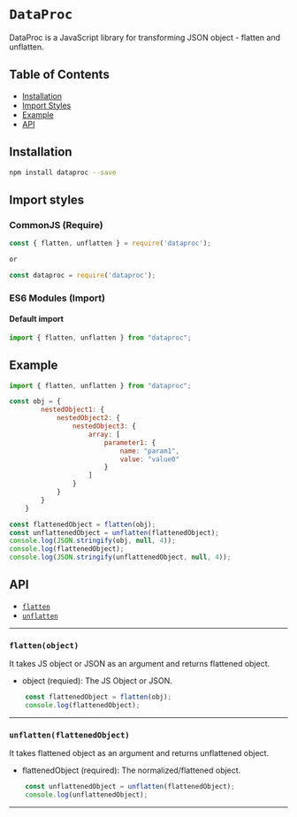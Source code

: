 # `DataProc`

DataProc is a JavaScript library for transforming JSON object - flatten and unflatten.

## Table of Contents

- [Installation](#installation)
- [Import Styles](#import-styles)
- [Example](#example)
- [API](#api)

## Installation

```sh
npm install dataproc --save
```

## Import styles

### CommonJS (Require)

```js
const { flatten, unflatten } = require('dataproc');

or

const dataproc = require('dataproc');
```

### ES6 Modules (Import)

#### Default import

```js
import { flatten, unflatten } from "dataproc";
```

## Example

```js
import { flatten, unflatten } from "dataproc";

const obj = {
        nestedObject1: {
            nestedObject2: {
                nestedObject3: {
                    array: [
                        parameter1: {
                            name: "param1",
                            value: "value0"
                        }
                    ]
                }
            }
        }
    }

const flattenedObject = flatten(obj);
const unflattenedObject = unflatten(flattenedObject);
console.log(JSON.stringify(obj, null, 4));
console.log(flattenedObject);
console.log(JSON.stringify(unflattenedObject, null, 4));
```

## API

- [`flatten`](#flatten)
- [`unflatten`](#unflatten)

---

### `flatten(object)`

It takes JS object or JSON as an argument and returns flattened object.

- object (requied): The JS Object or JSON.

```js
    const flattenedObject = flatten(obj);
    console.log(flattenedObject);
```

---

### `unflatten(flattenedObject)`

It takes flattened object as an argument and returns unflattened object.

- flattenedObject (required): The normalized/flattened object.

```js
    const unflattenedObject = unflatten(flattenedObject);
    console.log(unflattenedObject);
```

---
